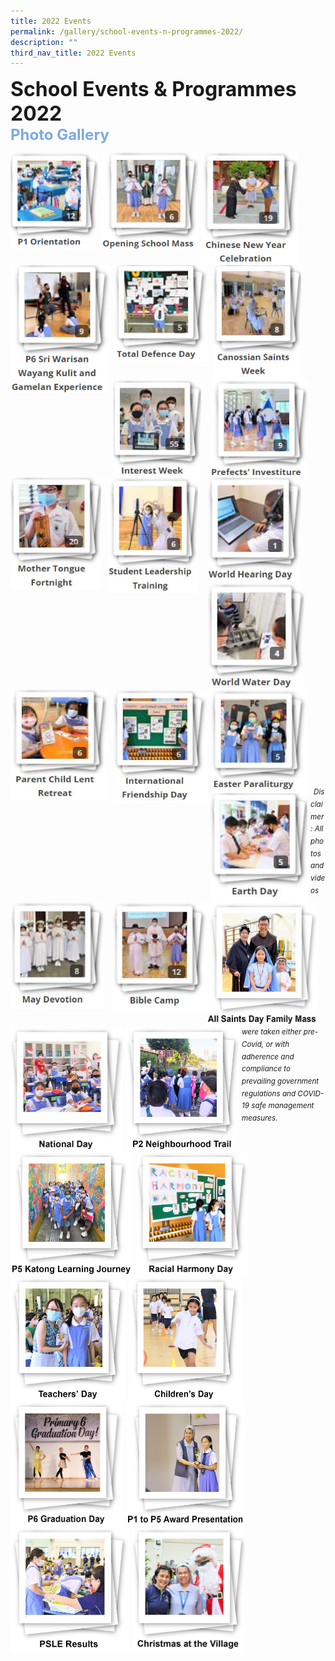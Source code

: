 ```yaml
---
title: 2022 Events
permalink: /gallery/school-events-n-programmes-2022/
description: ""
third_nav_title: 2022 Events
---
```

<font size=6><b>School Events & Programmes 2022</b></font><br>
<font size=5 color="#7daadf"><b>Photo Gallery</b></font>


<center>

<p><a href="https://staging.d2nutevx25vdua.amplifyapp.com/gallery/2022/P1-Orientation"><img src="/images/Our%20Stories/2022/P1%20Orientation.png" style="width:140px;height:155px;margin-right:5px;" align="left"></a></p>

<p><a href="https://staging.d2nutevx25vdua.amplifyapp.com/gallery/2022/Opening-School-Mass"><img src="/images/Our%20Stories/2022/Opening%20School%20Mass.png" style="width:155px;height:155px;margin-right:5px;" align="left"></a></p>

<p><a href="https://staging.d2nutevx25vdua.amplifyapp.com/gallery/2022/CNY-Celebration"><img src="/images/Our%20Stories/2022/Chinese%20New%20Year%20Celebration.png" style="width:155px;height:180px;margin-right:5px;" align="left"></a></p>

<p><a href="https://staging.d2nutevx25vdua.amplifyapp.com/gallery/2022/P6-Sri-Warisan-Wayang-Kulit-n-Gamelan-Exp"><img src="/images/Our%20Stories/2022/P6%20Sri%20Warisan%20Wayang%20Kulit%20and%20Gamelan%20Experience.png" style="width:160px;height:205px;margin-right:5px;" align="left"></a></p>

<br><br><br><br><br><br>

<p><a href="https://staging.d2nutevx25vdua.amplifyapp.com/gallery/2022/Total-Defence-Day"><img src="/images/Our%20Stories/2022/Total%20Defence%20Day.png" style="width:150px;height:155px;margin-right:10px;" align="left"></a></p>

<p><a href="https://staging.d2nutevx25vdua.amplifyapp.com/gallery/2022/Canossian-Saints-Week"><img src="/images/Our%20Stories/2022/Canossian%20Saints%20Week.png" style="width:140px;height:185px;margin-right:15px;" align="left"></a></p>


<p><a href="https://staging.d2nutevx25vdua.amplifyapp.com/gallery/2022/Interest-Week/"><img src="/images/Our%20Stories/2022/Interest%20Week%202022.jpg" style="width:140px;height:155px;margin-right:15px;" align="left"></a></p>


<p><a href="https://staging.d2nutevx25vdua.amplifyapp.com/gallery/2022/Prefects-Investiture/"><img src="/images/Our%20Stories/2022/Prefects'%20Investiture%202022.jpg" style="width:155px;height:155px;margin-right:5px;" align="left"></a></p>

<br><br><br><br><br><br>

<p><a href="https://staging.d2nutevx25vdua.amplifyapp.com/gallery/2022/mother-tongue-fortnight/"><img src="/images/Our%20Stories/2022/Mother%20Tongue%20Fortnight%202022.jpg" style="width:145px;height:180px;margin-right:10px;" align="left"></a></p>


<p><a href="https://staging.d2nutevx25vdua.amplifyapp.com/gallery/2022/student-leadership-training/"><img src="/images/Our%20Stories/2022/Student%20Leadership%20Training%202022.jpg" style="width:145px;height:185px;margin-right:15px;" align="left"></a></p>

<p><a href="https://staging.d2nutevx25vdua.amplifyapp.com/gallery/2022/world-hearing-day/"><img src="/images/Our%20Stories/2022/World%20Hearing%20Day%202022.jpg" style="width:150px;height:170px;margin-right:13px;" align="left"></a></p>


<p><a href="https://staging.d2nutevx25vdua.amplifyapp.com/gallery/2022/world-water-day/"><img src="/images/Our%20Stories/2022/World%20Water%20Day%202022.jpg" style="width:155px;height:170px;margin-right:10px;" align="left"></a></p>

<br><br><br><br><br><br>

<p><a href="https://staging.d2nutevx25vdua.amplifyapp.com/gallery/2022/parent-child-lent-retreat/"><img src="/images/Our%20Stories/2022/Parent%20Child%20Lent%20Retreat%202022.jpg" style="width:155px;height:175px;margin-right:10px;" align="left"></a></p>


<p><a href="https://staging.d2nutevx25vdua.amplifyapp.com/gallery/2022/international-friendship-day/"><img src="/images/Our%20Stories/2022/International%20Friendship%20Day%202022.jpg" style="width:150px;height:180px;margin-right:5px;" align="left"></a></p>


<p><a href="https://staging.d2nutevx25vdua.amplifyapp.com/gallery/2022/easter-paraliturgy/"><img src="/images/Our%20Stories/2022/Easter%20Paraliturgy%202022.jpg" style="width:155px;height:165px;margin-right:10px;" align="left"></a></p>


<p><a href="https://staging.d2nutevx25vdua.amplifyapp.com/gallery/2022/earth-day/">
<img src="/images/Our%20Stories/2022/Earth%20Day%202022.jpg" style="width:155px;height:175px;margin-right:5px;" align="left"></a></p>

<br><br><br><br><br><br>


<p><a href="https://staging.d2nutevx25vdua.amplifyapp.com/gallery/2022/may-devotion/"><img src="/images/Our%20Stories/2022/May%20Devotion%202022.jpg" style="width:150px;height:170px;margin-right:13px;" align="left"></a></p>


<p><a href="https://staging.d2nutevx25vdua.amplifyapp.com/gallery/2022/bible-camp/">
<img src="/images/Our%20Stories/2022/Bible%20Camp%202022.jpg" style="width:150px;height:175px;margin-right:0px;" align="left"></a></p>

<br><br><br><br><br><br>

<p><a href="https://staging.d2nutevx25vdua.amplifyapp.com/our-stories/2022-Events/All-Saints-Family-Day-Mass/"><img src="/images/Our%20Stories/2022/All%20Saints%20Day%20Family%20Mass%20-%20Cover%20Photo.jpg" style="width:180px;height:200px;margin-right:5px;" align="left"></a></p>


<p><a href="https://staging.d2nutevx25vdua.amplifyapp.com/our-stories/2022-Events/national-day/"><img src="/images/Our%20Stories/2022/National%20Day%20-%20Cover%20Photo%20(Main).jpg" style="width:180px;height:200px;margin-right:5px;" align="left"></a></p>


<p><a href="https://staging.d2nutevx25vdua.amplifyapp.com/our-stories/2022-Events/P2-Neighbourhood-Trail/"><img src="/images/Our%20Stories/2022/P2%20Neighbourhood%20Trail%20-%20Cover%20Photo.jpg" style="width:180px;height:200px;margin-right:5px;" align="left"></a></p>


<p><a href="https://staging.d2nutevx25vdua.amplifyapp.com/our-stories/2022-Events/P5-Katong-Learning-Journey/"><img src="/images/Our%20Stories/2022/P5%20Katong%20Learning%20Journey%20-%20Cover%20Page.jpg" style="width:195px;height:200px;margin-right:5px;" align="left"></a></p>

<br><br><br><br><br><br>
	
<p><a href="https://staging.d2nutevx25vdua.amplifyapp.com/our-stories/2022-Events/Racial-Harmony-Day/"><img src="/images/Our%20Stories/2022/Racial%20Harmony%20-%20Cover%20Photo.jpg" style="width:180px;height:200px;margin-right:5px;" align="left"></a></p>

<p><a href="https://staging.d2nutevx25vdua.amplifyapp.com/our-stories/2022-Events/teachers-day/"><img src="/images/Our%20Stories/2022/Teachers'%20Day%20-%20Cover%20Photo.jpg" style="width:185px;height:200px;margin-right:5px;" align="left"></a></p>

<p><a href="https://staging.d2nutevx25vdua.amplifyapp.com/our-stories/2022-Events/childrens-day/"><img src="/images/Our%20Stories/2022/Children's%20Day%20-%20Cover%20Photo.jpg" style="width:180px;height:200px;margin-right:5px;" align="left"></a></p>

<p><a href="https://staging.d2nutevx25vdua.amplifyapp.com/our-stories/2022-Events/p6graduationday/"><img src="/images/Our%20Stories/2022/P6%20Graduation%20%20Ceremony%20-%20Cover%20Photo.jpg" style="width:180px;height:200px;margin-right:5px;" align="left"></a></p>

<br><br><br><br><br><br>

<p><a href="https://staging.d2nutevx25vdua.amplifyapp.com/our-stories/2022-Events/P1toP5AwardPresentation/"><img src="/images/Our%20Stories/2022/P1%20to%20P5%20Award%20Presentation%20-%20Cover%20Photo.jpg" style="width:190px;height:200px;margin-right:5px;" align="left"></a></p>

<p><a href="https://staging.d2nutevx25vdua.amplifyapp.com/our-stories/2022-Events/psleresults/"><img src="/images/Our%20Stories/2022/PSLE%20Results%20-%20Cover%20Photo.jpg" style="width:190px;height:200px;margin-right:5px;" align="left"></a></p>

<p><a href="https://staging.d2nutevx25vdua.amplifyapp.com/our-stories/2022-Events/permalink/Christmas-at-the-Village/"><img src="/images/Our%20Stories/2022/Christmas%20at%20the%20Village%20-%20Cover%20Photo.jpg" style="width:180px;height:200px;margin-right:5px;" align="left"></a></p>

</center>


<br><br><br><br><br><br><br><br><br><br><br><br>
<sup><em>Disclaimer: All photos and videos were taken either pre-Covid, or with adherence and compliance to prevailing government regulations and COVID-19 safe management measures.</em></sup>